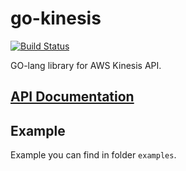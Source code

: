 # go-kinesis
[![Build Status](https://travis-ci.org/sendgridlabs/go-kinesis.png?branch=master)](https://travis-ci.org/sendgridlabs/go-kinesis)

GO-lang library for AWS Kinesis API.

## [API Documentation](http://godoc.org/github.com/sendgridlabs/go-kinesis)

## Example

Example you can find in folder `examples`.
